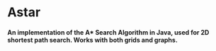# Astar

#### An implementation of the A* Search Algorithm in Java, used for 2D shortest path search. Works with both grids and graphs.
